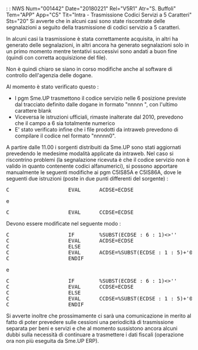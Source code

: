  :  : NWS Num="001442" Date="20180221" Rel="V5R1" Atr="S. Buffoli" Tem="APP" App="C5" Tit="Intra - Trasmissione Codici Servizi a 5 Caratteri" Sts="20"
Si avverte che in alcuni casi sono state riscontrate delle segnalazioni a seguito della trasmissione
di codici servizio a 5 caratteri.

In alcuni casi la trasmissione è stata correttamente acquisita, in altri ha generato delle segnalazioni, in altri ancora ha generato segnalazioni solo in un primo momento mentre tentativi successivi sono andati a buon fine (quindi con corretta acquisizione del file).

Non è quindi chiaro se siano in corso modifiche anche al software di controllo dell'agenzia delle dogane.

Al momento è stato verificato questo : 
<ul>
<li>I pgm Sme.UP trasmettono il codice servizio nelle 6 posizione previste dal tracciato definito dalle dogane in formato "nnnnn ", con l'ultimo carattere blank</li>
<li>Viceversa le istruzioni ufficiali, rimaste inalterate dal 2010, prevedono che il campo a 6 sia
totalmente numerico</li>
<li>E' stato verificato infine che i file prodotti da intraweb prevedono di compilare il codice nel formato "nnnnn0".</li>
</ul>

A partire dalle 11.00 i sorgenti distribuiti da Sme.UP sono stati aggiornati prevedendo le medesime
modalità applicate da intraweb. Nel caso si riscontrino problemi (la segnalazione ricevuta è che il codice servizio non è valido in quanto contenente codici alfanumerici), si possono apportare manualmente le seguenti modifiche ai pgm C5IS85A e C5IS86A, dove le seguenti due istruzioni (poste in due punti differenti del sorgente) : 
<pre>
C                   EVAL      ACDSE=ECDSE
</pre>
e
<pre>
C                   EVAL      CCDSE=ECDSE
</pre>
Devono essere modificate nel seguente modo : 
<pre>
C                   IF        %SUBST(ECDSE : 6 : 1)<>''
C                   EVAL      ACDSE=ECDSE
C                   ELSE
C                   EVAL      ACDSE=%SUBST(ECDSE : 1 : 5)+'0'
C                   ENDIF
</pre>
e
<pre>
C                   IF        %SUBST(ECDSE : 6 : 1)<>''
C                   EVAL      CCDSE=ECDSE
C                   ELSE
C                   EVAL      CCDSE=%SUBST(ECDSE : 1 : 5)+'0'
C                   ENDIF
</pre>

Si avverte inoltre che prossimamente ci sarà una comunicazione in merito al fatto di poter prevedere sulle cessioni una periodicità di trasmissione separata per beni e servizi e che al momento sussistono ancora alcuni dubbi sulla necessità di continuare a trasmettere i dati fiscali (operazione ora non più eseguita da Sme.UP ERP).

